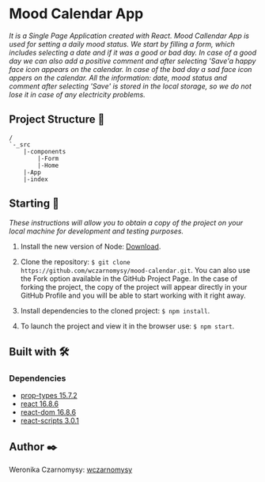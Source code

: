 # Mood Calendar App

_It is a Single Page Application created with React. Mood Callendar App is used for setting a daily mood status. We start by filling a form, which includes selecting a date and if it was a good or bad day. In case of a good day we can also add a positive comment and after selecting 'Save'a happy face icon appears on the calendar. In case of the bad day a sad face icon appers on the calendar. All the information: date, mood status and comment after selecting 'Save' is stored in the local storage, so we do not lose it in case of any electricity problems._

## Project Structure 📄

```
/
`-_src 
    |-components 
        |-Form 
        |-Home 
    |-App
    |-index  
```
    
## Starting 🚀

_These instructions will allow you to obtain a copy of the project on your local machine for development and testing purposes._

1. Install the new version of Node: [Download](https://nodejs.org/es/download/).

2. Clone the repository: `$ git clone https://github.com/wczarnomysy/mood-calendar.git`. You can also use the Fork option available in the GitHub Project Page. In the case of forking the project, the copy of the project will appear directly in your GitHub Profile and you will be able to start working with it right away.

3. Install dependencies to the cloned project: `$ npm install`.

4. To launch the project and view it in the browser use: `$ npm start`.

## Built with 🛠️

### Dependencies

- [prop-types 15.7.2](https://www.npmjs.com/package/prop-types)
- [react 16.8.6](https://www.npmjs.com/package/react)
- [react-dom 16.8.6](https://www.npmjs.com/package/react-dom)
- [react-scripts 3.0.1](https://www.npmjs.com/package/react-scripts)

## Author ✒️

Weronika Czarnomysy: [wczarnomysy](https://www.linkedin.com/in/weronikaczarnomysy)

                        
                 
